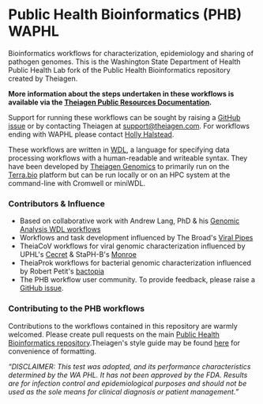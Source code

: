 # Public Health Bioinformatics (PHB) WAPHL
Bioinformatics workflows for characterization, epidemiology and sharing of pathogen genomes. This is the Washington State Department of Health Public Health Lab fork of the Public Health Bioinformatics repository created by Theiagen.

**More information about the steps undertaken in these workflows is available via the [Theiagen Public Resources Documentation](https://theiagen.notion.site/Theiagen-Public-Health-Resources-a4bd134b0c5c4fe39870e21029a30566).**

Support for running these workflows can be sought by raising a [GitHub issue](https://github.com/theiagen/public_health_bioinformatics/issues/new) or by contacting Theiagen at support@theiagen.com. For workflows ending with WAPHL please contact [Holly Halstead](mailto:holly.halstead@doh.wa.gov).

These workflows are written in [WDL](https://github.com/openwdl/wdl), a language for specifying data processing workflows with a human-readable and writeable syntax. They have been developed by [Theiagen Genomics](https://theiagen.com/) to primarily run on the [Terra.bio](https://terra.bio/) platform but can be run locally or on an HPC system at the command-line with Cromwell or miniWDL.

### Contributors & Influence
* Based on collaborative work with Andrew Lang, PhD & his [Genomic Analysis WDL workflows](https://github.com/AndrewLangvt/genomic_analyses)
* Workflows and task development influenced by The Broad's [Viral Pipes](https://github.com/broadinstitute/viral-pipelines)
* TheiaCoV workflows for viral genomic characterization influenced by UPHL's [Cecret](https://github.com/UPHL-BioNGS/Cecret) & StaPH-B's [Monroe](https://staph-b.github.io/staphb_toolkit/workflow_docs/monroe/)
* TheiaProk workflows for bacterial genomic characterization influenced by Robert Petit's [bactopia](https://github.com/bactopia/bactopia)
* The PHB workflow user community. To provide feedback, please raise a [GitHub issue](https://github.com/theiagen/public_health_vioinformatics/issues/new).

### Contributing to the PHB workflows
Contributions to the workflows contained in this repository are warmly welcomed. Please create pull requests on the main [Public Health Bioinformatics repository](https://github.com/theiagen/public_health_bioinformatics/pulls).Theiagen's style guide may be found [here](https://theiagen.notion.site/Style-Guide-WDL-Workflow-Development-bb456f34322d4f4db699d4029050481c) for convenience of formatting.

*“DISCLAIMER: This test was adopted, and its performance characteristics determined by the WA PHL. It has not been approved by the FDA. Results are for infection control and epidemiological purposes and should not be used as the sole means for clinical diagnosis or patient management.”*
